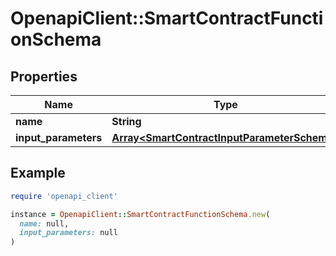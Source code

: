 # OpenapiClient::SmartContractFunctionSchema

## Properties

| Name | Type | Description | Notes |
| ---- | ---- | ----------- | ----- |
| **name** | **String** |  | [optional] |
| **input_parameters** | [**Array&lt;SmartContractInputParameterSchema&gt;**](SmartContractInputParameterSchema.md) |  | [optional] |

## Example

```ruby
require 'openapi_client'

instance = OpenapiClient::SmartContractFunctionSchema.new(
  name: null,
  input_parameters: null
)
```

